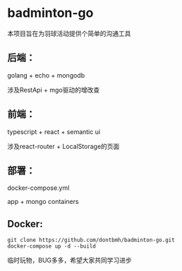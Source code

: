 # badminton-go

本项目旨在为羽球活动提供个简单的沟通工具

## 后端：

golang + echo + mongodb

涉及RestApi + mgo驱动的增改查

## 前端：

typescript + react + semantic ui

涉及react-router + LocalStorage的页面

## 部署：

docker-compose.yml

app + mongo containers

## Docker:
``` docker
git clone https://github.com/dontbmh/badminton-go.git
docker-compose up -d --build
```

临时玩物，BUG多多，希望大家共同学习进步
